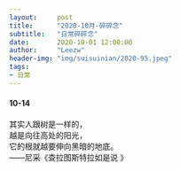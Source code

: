 ```yaml
---
layout:     post 
title:      "2020-10月-碎碎念"
subtitle:   "日常碎碎念"
date:       2020-10-01 12:00:00
author:     "Leezw"
header-img: "img/suisuinian/2020-95.jpeg"
tags:
- 日常
---
```



#### 10-14
其实人跟树是一样的，    
越是向往高处的阳光，    
它的根就越要伸向黑暗的地底。     
——尼采《查拉图斯特拉如是说 》










